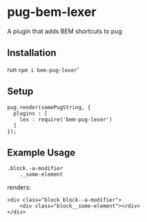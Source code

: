 # pug-bem-lexer
A plugin that adds BEM shortcuts to pug

## Installation
run `npm i bem-pug-lexer`'

## Setup
```
pug.render(somePugString, {
  plugins : [
    lex : require('bem-pug-lexer')
  ]
});
```

## Example Usage
```
.block.-a-modifier
    ._some-element
```
renders:
```
<div class="block block--a-modifier">
    <div class="block__some-element"></div>
</div>
```

